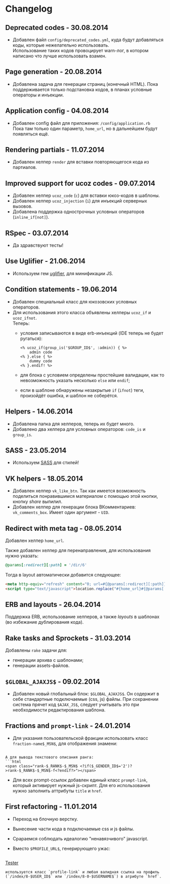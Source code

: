 Changelog
=========

## Deprecated codes - 30.08.2014
* Добавлен файл `config/deprecated_codes.yml`, куда будут добавляться коды,
  которые нежелательно использовать.<br>
  Использование таких кодов провоцирует warn-лог, в котором написано что лучше
  использовать взамен.

## Page generation - 20.08.2014
* Добавлена задача для генерации страниц (конечный HTML).
  Пока поддерживается только подстановка кодов, в планах
  условные операторы и инъекции.

## Application config - 04.08.2014
* Добавлен config файл для приложения: `/config/application.rb`<br>
  Пока там только один параметр, `home_url`, но в дальнейшем будут
  появляться ещё.

## Rendering partials - 11.07.2014
* Добавлен хелпер `render` для вставки повторяющегося кода из партиалов.

## Improved support for ucoz codes - 09.07.2014
* Добавлен хелпер `ucoz_code` (`c`) для вставки юкоз-кодов в шаблоны.
* Добавлен хелпер `ucoz_injection` (`i`) для инъекций серверных вызовов.
* Добавлена поддержка однострочных условных операторов (`inline_if[not]`).

## RSpec - 03.07.2014
* Да здравствуют тесты!

## Use Uglifier - 21.06.2014

* Используем гем [uglifier](https://github.com/lautis/uglifier), для минификации JS.

## Condition statements - 19.06.2014

* Добавлен специальный класс для юкозовских условных операторов.
* Для использования этого класса объявлены хелперы `ucoz_if` и `ucoz_ifnot`.<br>
  Теперь:
  * условия записываются в виде erb-инъекций (IDE теперь не будет ругаться):

    ```erb
    <% ucoz_if(group_is('$GROUP_ID$', :admin)) { %>
        admin code
    <% }.else { %>
        dummy code
    <% }.endif! %>
    ```
  * для блока с условием определены простейшие валидации,
    как то невозможность указать несколько `else` или `endif`;
  * если в шаблоне обнаружены незакрытые `if` (`ifnot`) теги,
    произойдёт ошибка, и шаблон не соберётся.

## Helpers - 14.06.2014

* Добавлена папка для хелперов, теперь их будет много.
* Добавлено два хелпера для условных операторов: `code_is` и `group_is`.

## SASS - 23.05.2014

* Используем [SASS](http://sass-lang.com/) для стилей!

## VK helpers - 18.05.2014

* Добавлен хелпер `vk_like_btn`.
  Так как имеется возможность поделиться понравившимся материалом
  с помощью этой кнопки, кнопку _share_ выпилил.
* Добавлен хелпер для генерации блока ВКомментариев:
  `vk_comments_box`. Имеет один аргумент - `UID`.

## Redirect with meta tag - 08.05.2014

Добавлен хелпер `home_url`.

Также добавлен хелпер для перенаправления, для использования нужно указать:
```ruby
@params[:redirect][:path] = '/dir/6'
```

Тогда в layout автоматически добавится следующее:
```html
<meta http-equiv="refresh" content="0; url=#{@params[:redirect][:path]}">
<script type="text/javascript">location.replace("#{home_url}#{@params[:redirect][:path]}");</script>
```

## ERB and layouts - 26.04.2014

Поддержка ERB, использование хелперов, а также _layouts_ в шаблонах (во
избежание дублирования кода).

## Rake tasks and Sprockets - 31.03.2014

Добавлены `rake` задачи для:

* генерации архива с шаблонами;
* генерации assets-файлов.

## `$GLOBAL_AJAXJS$` - 09.02.2014

* Добавлен новый глобальный блок: `$GLOBAL_AJAXJS$`.
Он содержит в себе стандартные подключаемые (css, js) файлы.
При сохранении система прячет код `$AJAX_JS$`, следует учитывать это при
необходимости редактирования шаблона.

## Fractions and `prompt-link` - 24.01.2014

* Для указания пользовательской фракции использовать класс `fraction-name$_MSN$`,
для отображения знамени:

  ```html
<span class="fraction-flag fflag$_MSN$"></span>
  ```
  А для вывода текстового описания ранга:
  ```html
<span class="rank-$_RANK$-$_MSN$ <?if($_GENDER_ID$='2')?>rank-$_RANK$-$_MSN$-f<?endif?>"></span>
  ```
* Для всех prompt-ссылок добавлен единый класс `prompt-link`, который
активирует нужный js-скрипт.
Для его использования нужно заполнить аттрибуты `title` и `href`.

## First refactoring - 11.01.2014

* Переход на блочную верстку.
* Вынесение части кода в подключаемые css и js файлы.
* Срараемся соблюдать идеалогию "ненавязчивого" javascript.
* Вместо `$PROFILE_URL$`, генерирующего ужас:

  ```html
<a href="javascript://" rel="nofollow"
   onclick="window.open('http://site.ru/index/8-1',
       'up1','scrollbars=1,top=0,left=0,resizable=1,width=680,height=350');
       return false;">Tester</a>
  ```
  используется класс `profile-link` и любая валидная ссылка на профиль
  (`/index/8-$USER_ID$` или `/index/8-0-$USERNAME$`) в атрибуте `href`.
